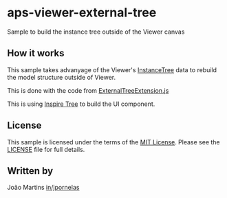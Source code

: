 # aps-viewer-external-tree

Sample to build the instance tree outside of the Viewer canvas

## How it works

This sample takes advanyage of the Viewer's [InstanceTree](https://aps.autodesk.com/en/docs/viewer/v7/reference/Private/InstanceTree/) data to rebuild the model structure outside of Viewer.

This is done with the code from [ExternalTreeExtension.js](./ExternalTreeExtension.js)

This is using [Inspire Tree](http://inspire-tree.com/) to build the UI component.

## License

This sample is licensed under the terms of the [MIT License](http://opensource.org/licenses/MIT). Please see the [LICENSE](LICENSE) file for full details.

## Written by

João Martins [in/jpornelas](https://linkedin.com/in/jpornelas)
